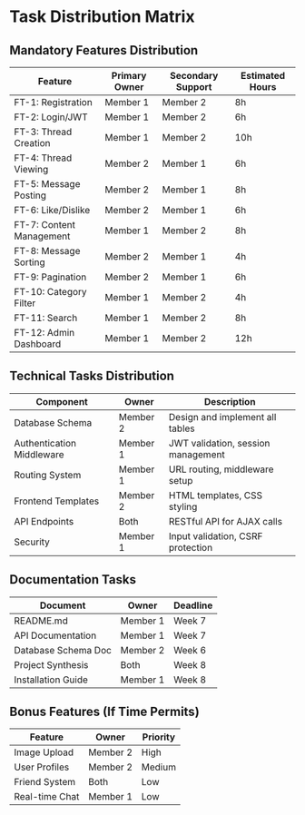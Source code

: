 # Task Distribution Matrix

## Mandatory Features Distribution

| Feature | Primary Owner | Secondary Support | Estimated Hours |
|---------|---------------|-------------------|-----------------|
| FT-1: Registration | Member 1 | Member 2 | 8h |
| FT-2: Login/JWT | Member 1 | Member 2 | 6h |
| FT-3: Thread Creation | Member 1 | Member 2 | 10h |
| FT-4: Thread Viewing | Member 2 | Member 1 | 6h |
| FT-5: Message Posting | Member 2 | Member 1 | 8h |
| FT-6: Like/Dislike | Member 2 | Member 1 | 6h |
| FT-7: Content Management | Member 1 | Member 2 | 8h |
| FT-8: Message Sorting | Member 2 | Member 1 | 4h |
| FT-9: Pagination | Member 2 | Member 1 | 6h |
| FT-10: Category Filter | Member 1 | Member 2 | 4h |
| FT-11: Search | Member 1 | Member 2 | 8h |
| FT-12: Admin Dashboard | Member 1 | Member 2 | 12h |

## Technical Tasks Distribution

| Component | Owner | Description |
|-----------|-------|-------------|
| Database Schema | Member 2 | Design and implement all tables |
| Authentication Middleware | Member 1 | JWT validation, session management |
| Routing System | Member 1 | URL routing, middleware setup |
| Frontend Templates | Member 2 | HTML templates, CSS styling |
| API Endpoints | Both | RESTful API for AJAX calls |
| Security | Member 1 | Input validation, CSRF protection |

## Documentation Tasks

| Document | Owner | Deadline |
|----------|-------|----------|
| README.md | Member 1 | Week 7 |
| API Documentation | Member 1 | Week 7 |
| Database Schema Doc | Member 2 | Week 6 |
| Project Synthesis | Both | Week 8 |
| Installation Guide | Member 1 | Week 8 |

## Bonus Features (If Time Permits)

| Feature | Owner | Priority |
|---------|-------|----------|
| Image Upload | Member 2 | High |
| User Profiles | Member 2 | Medium |
| Friend System | Both | Low |
| Real-time Chat | Member 1 | Low |
